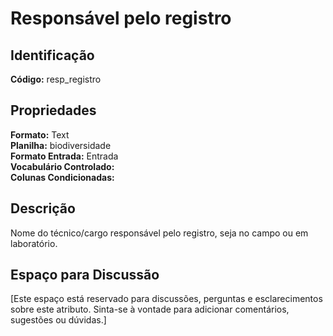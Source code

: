 # Responsável pelo registro

## Identificação
**Código:** resp_registro

## Propriedades
**Formato:** Text  
**Planilha:** biodiversidade  
**Formato Entrada:** Entrada  
**Vocabulário Controlado:**   
**Colunas Condicionadas:**   

## Descrição
Nome do técnico/cargo responsável pelo registro, seja no campo ou em laboratório.

## Espaço para Discussão
[Este espaço está reservado para discussões, perguntas e esclarecimentos sobre este atributo. Sinta-se à vontade para adicionar comentários, sugestões ou dúvidas.]
